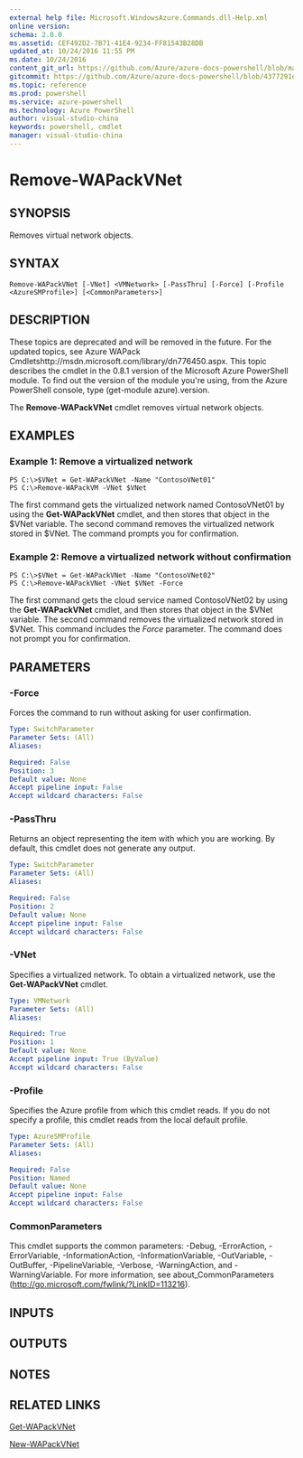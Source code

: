 ```yaml
---
external help file: Microsoft.WindowsAzure.Commands.dll-Help.xml
online version: 
schema: 2.0.0
ms.assetid: CEF492D2-7B71-41E4-9234-FF81543B28DB
updated_at: 10/24/2016 11:55 PM
ms.date: 10/24/2016
content_git_url: https://github.com/Azure/azure-docs-powershell/blob/master/azureps-cmdlets-docs/ServiceManagement/Azure.Compute/v3.0.0/Remove-WAPackVNet.md
gitcommit: https://github.com/Azure/azure-docs-powershell/blob/4377291ee360e58e2c1c5d644155daf6a0279055/azureps-cmdlets-docs/ServiceManagement/Azure.Compute/v3.0.0/Remove-WAPackVNet.md
ms.topic: reference
ms.prod: powershell
ms.service: azure-powershell
ms.technology: Azure PowerShell
author: visual-studio-china
keywords: powershell, cmdlet
manager: visual-studio-china
---
```


# Remove-WAPackVNet

## SYNOPSIS
Removes virtual network objects.

## SYNTAX

```
Remove-WAPackVNet [-VNet] <VMNetwork> [-PassThru] [-Force] [-Profile <AzureSMProfile>] [<CommonParameters>]
```

## DESCRIPTION
These topics are deprecated and will be removed in the future.
For the updated topics, see  Azure WAPack Cmdletshttp://msdn.microsoft.com/library/dn776450.aspx.
This topic describes the cmdlet in the 0.8.1 version of the Microsoft Azure PowerShell module.
To find out the version of the module you're using, from the Azure PowerShell console, type (get-module azure).version.

The **Remove-WAPackVNet** cmdlet removes virtual network objects.

## EXAMPLES

### Example 1: Remove a virtualized network
```
PS C:\>$VNet = Get-WAPackVNet -Name "ContosoVNet01"
PS C:\>Remove-WAPackVM -VNet $VNet
```

The first command gets the virtualized network named ContosoVNet01 by using the **Get-WAPackVNet** cmdlet, and then stores that object in the $VNet variable.
The second command removes the virtualized network stored in $VNet.
The command prompts you for confirmation.

### Example 2: Remove a virtualized network without confirmation
```
PS C:\>$VNet = Get-WAPackVNet -Name "ContosoVNet02"
PS C:\>Remove-WAPackVNet -VNet $VNet -Force
```

The first command gets the cloud service named ContosoVNet02 by using the **Get-WAPackVNet** cmdlet, and then stores that object in the $VNet variable.
The second command removes the virtualized network stored in $VNet.
This command includes the *Force* parameter.
The command does not prompt you for confirmation.

## PARAMETERS

### -Force
Forces the command to run without asking for user confirmation.

```yaml
Type: SwitchParameter
Parameter Sets: (All)
Aliases: 

Required: False
Position: 3
Default value: None
Accept pipeline input: False
Accept wildcard characters: False
```

### -PassThru
Returns an object representing the item with which you are working.
By default, this cmdlet does not generate any output.

```yaml
Type: SwitchParameter
Parameter Sets: (All)
Aliases: 

Required: False
Position: 2
Default value: None
Accept pipeline input: False
Accept wildcard characters: False
```

### -VNet
Specifies a virtualized network.
To obtain a virtualized network, use the **Get-WAPackVNet** cmdlet.

```yaml
Type: VMNetwork
Parameter Sets: (All)
Aliases: 

Required: True
Position: 1
Default value: None
Accept pipeline input: True (ByValue)
Accept wildcard characters: False
```

### -Profile
Specifies the Azure profile from which this cmdlet reads.
If you do not specify a profile, this cmdlet reads from the local default profile.

```yaml
Type: AzureSMProfile
Parameter Sets: (All)
Aliases: 

Required: False
Position: Named
Default value: None
Accept pipeline input: False
Accept wildcard characters: False
```

### CommonParameters
This cmdlet supports the common parameters: -Debug, -ErrorAction, -ErrorVariable, -InformationAction, -InformationVariable, -OutVariable, -OutBuffer, -PipelineVariable, -Verbose, -WarningAction, and -WarningVariable. For more information, see about_CommonParameters (http://go.microsoft.com/fwlink/?LinkID=113216).

## INPUTS

## OUTPUTS

## NOTES

## RELATED LINKS

[Get-WAPackVNet](./Get-WAPackVNet.md)

[New-WAPackVNet](./New-WAPackVNet.md)


